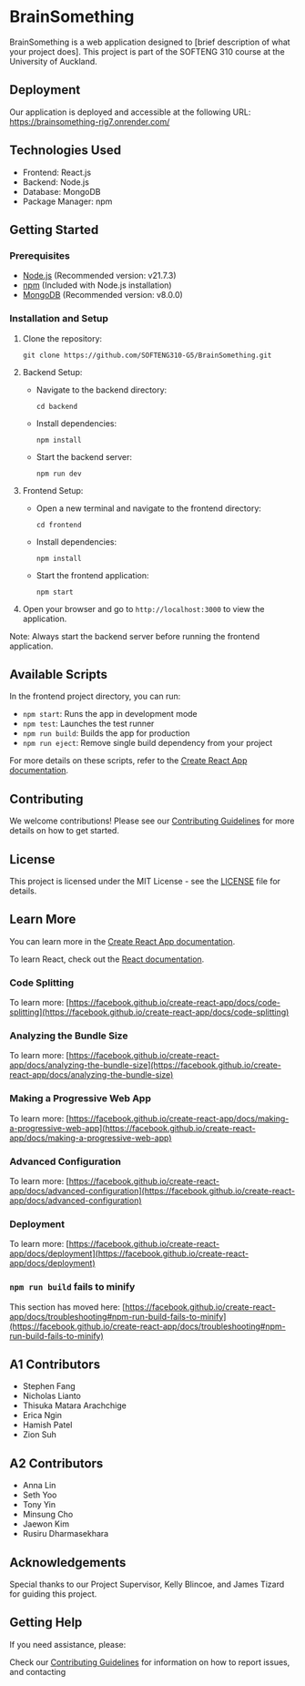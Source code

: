 # BrainSomething

BrainSomething is a web application designed to [brief description of what your project does]. This project is part of the SOFTENG 310 course at the University of Auckland.

## Deployment

Our application is deployed and accessible at the following URL:
https://brainsomething-rig7.onrender.com/

## Technologies Used

- Frontend: React.js
- Backend: Node.js
- Database: MongoDB
- Package Manager: npm

## Getting Started

### Prerequisites

- [Node.js](https://nodejs.org/en/download/) (Recommended version: v21.7.3)
- [npm](https://docs.npmjs.com/downloading-and-installing-node-js-and-npm) (Included with Node.js installation)
- [MongoDB](https://www.mongodb.com/try/download/community) (Recommended version: v8.0.0)

### Installation and Setup

1. Clone the repository:

   ```
   git clone https://github.com/SOFTENG310-G5/BrainSomething.git
   ```

2. Backend Setup:

   - Navigate to the backend directory:
     ```
     cd backend
     ```
   - Install dependencies:
     ```
     npm install
     ```
   - Start the backend server:
     ```
     npm run dev
     ```

3. Frontend Setup:

   - Open a new terminal and navigate to the frontend directory:
     ```
     cd frontend
     ```
   - Install dependencies:
     ```
     npm install
     ```
   - Start the frontend application:
     ```
     npm start
     ```

4. Open your browser and go to `http://localhost:3000` to view the application.

Note: Always start the backend server before running the frontend application.

## Available Scripts

In the frontend project directory, you can run:

- `npm start`: Runs the app in development mode
- `npm test`: Launches the test runner
- `npm run build`: Builds the app for production
- `npm run eject`: Remove single build dependency from your project

For more details on these scripts, refer to the [Create React App documentation](https://facebook.github.io/create-react-app/docs/getting-started).

## Contributing

We welcome contributions! Please see our [Contributing Guidelines](CONTRIBUTING.md) for more details on how to get started.

## License

This project is licensed under the MIT License - see the [LICENSE](LICENSE.md) file for details.

## Learn More

You can learn more in the [Create React App documentation](https://facebook.github.io/create-react-app/docs/getting-started).

To learn React, check out the [React documentation](https://reactjs.org/).

### Code Splitting

To learn more: [https://facebook.github.io/create-react-app/docs/code-splitting](https://facebook.github.io/create-react-app/docs/code-splitting)

### Analyzing the Bundle Size

To learn more: [https://facebook.github.io/create-react-app/docs/analyzing-the-bundle-size](https://facebook.github.io/create-react-app/docs/analyzing-the-bundle-size)

### Making a Progressive Web App

To learn more: [https://facebook.github.io/create-react-app/docs/making-a-progressive-web-app](https://facebook.github.io/create-react-app/docs/making-a-progressive-web-app)

### Advanced Configuration

To learn more: [https://facebook.github.io/create-react-app/docs/advanced-configuration](https://facebook.github.io/create-react-app/docs/advanced-configuration)

### Deployment

To learn more: [https://facebook.github.io/create-react-app/docs/deployment](https://facebook.github.io/create-react-app/docs/deployment)

### `npm run build` fails to minify

This section has moved here: [https://facebook.github.io/create-react-app/docs/troubleshooting#npm-run-build-fails-to-minify](https://facebook.github.io/create-react-app/docs/troubleshooting#npm-run-build-fails-to-minify)

## A1 Contributors

- Stephen Fang
- Nicholas Lianto
- Thisuka Matara Arachchige
- Erica Ngin
- Hamish Patel
- Zion Suh

## A2 Contributors

- Anna Lin
- Seth Yoo
- Tony Yin
- Minsung Cho
- Jaewon Kim
- Rusiru Dharmasekhara

## Acknowledgements

Special thanks to our Project Supervisor, Kelly Blincoe, and James Tizard for guiding this project.

## Getting Help

If you need assistance, please:

Check our [Contributing Guidelines](CONTRIBUTING.md) for information on how to report issues, and contacting
